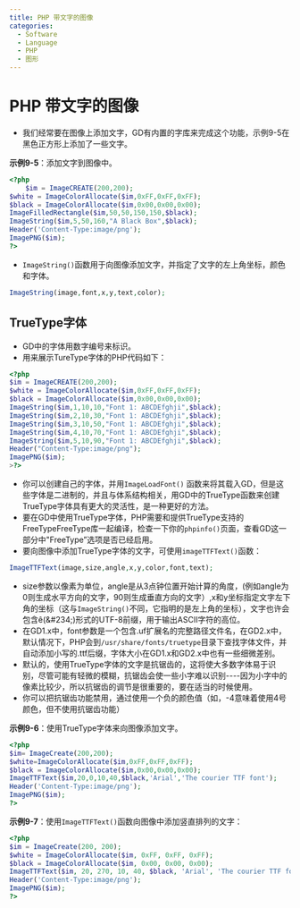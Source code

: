 ```yaml
---
title: PHP 带文字的图像
categories:
  - Software
  - Language
  - PHP
  - 图形
---
```

# PHP 带文字的图像

- 我们经常要在图像上添加文字，GD有内置的字库来完成这个功能，示例9-5在黑色正方形上添加了一些文字。

**示例9-5**：添加文字到图像中。

```php
<?php
    $im = ImageCREATE(200,200);
$white = ImageColorAllocate($im,0xFF,0xFF,0xFF);
$black = ImageColorAllocate($im,0x00,0x00,0x00);
ImageFilledRectangle($im,50,50,150,150,$black);
ImageString($im,5,50,160,"A Black Box",$black);
Header('Content-Type:image/png');
ImagePNG($im);
?>
```

- `ImageString()`函数用于向图像添加文字，并指定了文字的左上角坐标，颜色和字体。

```php
ImageString(image,font,x,y,text,color);
```

## TrueType字体

- GD中的字体用数字编号来标识。
- 用来展示TureType字体的PHP代码如下：

```php
<?php
$im = ImageCREATE(200,200);
$white = ImageColorAllocate($im,0xFF,0xFF,0xFF);
$black = ImageColorAllocate($im,0x00,0x00,0x00);
ImageString($im,1,10,10,"Font 1: ABCDEfghji",$black);
ImageString($im,2,10,30,"Font 1: ABCDEfghji",$black);
ImageString($im,3,10,50,"Font 1: ABCDEfghji",$black);
ImageString($im,4,10,70,"Font 1: ABCDEfghji",$black);
ImageString($im,5,10,90,"Font 1: ABCDEfghji",$black);
Header("Content-Type:image/png");
ImagePNG($im);
>?>
```

- 你可以创建自己的字体，并用`ImageLoadFont()`	函数来将其载入GD，但是这些字体是二进制的，并且与体系结构相关，用GD中的TrueType函数来创建TrueType字体具有更大的灵活性，是一种更好的方法。
- 要在GD中使用TrueType字体，PHP需要和提供TrueType支持的FreeTypeFreeType库一起编译，检查一下你的`phpinfo()`页面，查看GD这一部分中"FreeType”选项是否已经启用。
- 要向图像中添加TrueType字体的文字，可使用`imageTTFText()`函数：

```php
ImageTTFText(image,size,angle,x,y,color,font,text);
```

- size参数以像素为单位，angle是从3点钟位置开始计算的角度，(例如angle为0则生成水平方向的文字，90则生成垂直方向的文字）,x和y坐标指定文字左下角的坐标（这与`ImageString()`不同，它指明的是左上角的坐标），文字也许会包含&#234;(\&\#234;)形式的UTF-8前缀，用于输出ASCII字符的高位。
- 在GD1.x中，font参数是一个包含.uf扩展名的完整路径文件名，在GD2.x中，默认情况下，PHP会到`/usr/share/fonts/truetype`目录下查找字体文件，并自动添加小写的.ttf后缀，字体大小在GD1.x和GD2.x中也有一些细微差别。
- 默认的，使用TrueType字体的文字是抗锯齿的，这将使大多数字体易于识别，尽管可能有轻微的模糊，抗锯齿会使一些小字难以识别----因为小字中的像素比较少，所以抗锯齿的调节是很重要的，要在适当的时候使用。
- 你可以把抗锯齿功能禁用，通过使用一个负的颜色值（如，-4意味着使用4号颜色，但不使用抗锯齿功能）

**示例9-6**：使用TrueType字体来向图像添加文字。

```php
<?php
$im= ImageCreate(200,200);
$white=ImageColorAllocate($im,0xFF,0xFF,0xFF);
$black = ImageColorAllocate($im,0x00,0x00,0x00);
ImageTTFText($im,20,0,10,40,$black,'Arial','The courier TTF font');
Header('Content-Type:image/png');
ImagePNG($im);
?>
```

**示例9-7**：使用`ImageTTFText()`函数向图像中添加竖直排列的文字：

```php
<?php
$im = ImageCreate(200, 200);
$white = ImageColorAllocate($im, 0xFF, 0xFF, 0xFF);
$black = ImageColorAllocate($im, 0x00, 0x00, 0x00);
ImageTTFText($im, 20, 270, 10, 40, $black, 'Arial', 'The courier TTF font');
Header('Content-Type:image/png');
ImagePNG($im);
?>
```

